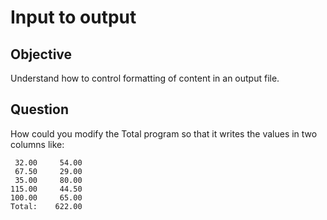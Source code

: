 # Input to output

## Objective

Understand how to control formatting of content in an output file. 

## Question

How could you modify the Total program so that it writes the values in two columns like: 

     32.00     54.00  
     67.50     29.00 
     35.00     80.00
    115.00     44.50 
    100.00     65.00
    Total:    622.00